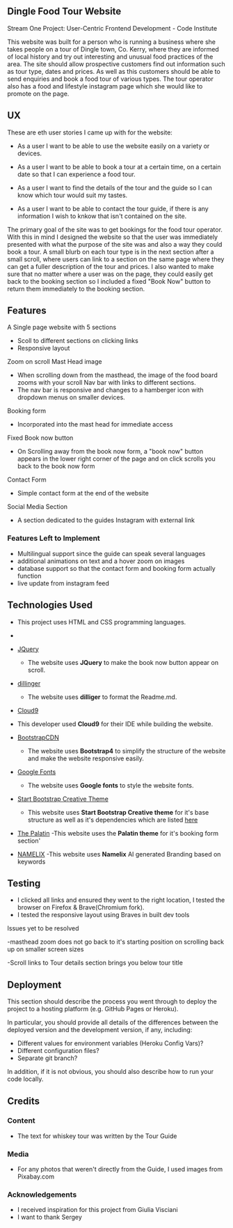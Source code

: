 ## Dingle Food Tour Website
Stream One Project: User-Centric Frontend Development - Code Institute

This website was built for a person who is running a business where she takes people on a tour of Dingle town, Co. Kerry, where they are informed of local history and try out interesting and unusual food practices of the area. The site should allow prospective customers find out information such as tour type, dates and prices. As well as this customers should be able to send enquiries and book a food tour of various types.
The tour operator also has a food and lifestyle instagram page which she would like to promote on the page.
 
## UX
These are eth user stories I came up with for the website:

- As a user I want to be able to use the website easily on a variety or devices.
 
- As a user I want to be able to book a tour at a certain time, on a certain date so that I can experience a food tour.

- As a user I want to find the details of the tour and the guide so I can know which tour would suit my tastes.

- As a user I want to be able to contact the tour guide, if there is any information I wish to knkow that isn't contained on the site.

The primary goal of the site was to get bookings for the food tour operator. With this in mind I designed the website so that the user was immediately presented with what the purpose of the site was and also a way they could book a tour. 
A small blurb on each tour type is in the next section after a small scroll, where users can link to a section on the same page where they can get a fuller description of the tour and prices.
I also wanted to make sure that no matter where a user was on the page, they could easily get back to the booking section so I included a fixed "Book Now" button to return them immediately to the booking section.

## Features
A Single page website with 5 sections
- Scoll to different sections on clicking links
- Responsive layout

Zoom on scroll Mast Head image
- When scrolling down from the masthead, the image of the food board zooms with your scroll
Nav bar with links to different sections.
- The nav bar is responsive and changes to a hamberger icon with dropdown menus on smaller devices.

Booking form
- Incorporated into the mast head for immediate access

Fixed Book now button
- On Scrolling away from the book now form, a "book now" button appears in the lower right corner of the page and on click scrolls you back to the book now form

Contact Form
- Simple contact form at the end of the website

Social Media Section
- A section dedicated to the guides Instagram with external link
 
### Features Left to Implement
- Multilingual support since the guide can speak several languages
- additional animations on text and a hover zoom on images
- database support so that the contact form and booking form actually function
- live update from instagram feed

## Technologies Used

- This project uses HTML and CSS programming languages.
- 
- [JQuery](https://jquery.com)
    - The website uses **JQuery** to make the book now button appear on scroll.

- [dillinger](https://dillinger.io/)
    - The website uses **dilliger** to format the Readme.md.

- [Cloud9](https://c9.io) 
 - This developer used **Cloud9** for their IDE while building the website.

- [BootstrapCDN](https://www.bootstrapcdn.com/)
    - The website uses **Bootstrap4** to simplify the structure of the website and make the website responsive easily.

- [Google Fonts](https://fonts.google.com/)
    - The website uses **Google fonts** to style the website fonts.
 
- [Start Bootstrap Creative Theme](https://startbootstrap.com/themes/creative/)
    - This website uses **Start Bootstrap Creative theme** for it's base structure as well as it's dependencies which are listed [here](https://github.com/BlackrockDigital/startbootstrap-creative)

- [The Palatin](https://colorlib.com/wp/template/the-palatin/)
    -This website uses the **Palatin theme** for it's booking form section'
- [NAMELIX](https://namelix.com/)
    -This website uses **Namelix** AI generated Branding based on keywords

## Testing
- I clicked all links and ensured they went to the right location, I tested the browser on Firefox & Brave(Chromium fork). 
- I tested the responsive layout using Braves in built dev tools

Issues yet to be resolved

-masthead zoom does not go back to it's starting position on scrolling back up on smaller screen sizes

-Scroll links to Tour details section brings you below tour title

## Deployment

This section should describe the process you went through to deploy the project to a hosting platform (e.g. GitHub Pages or Heroku).

In particular, you should provide all details of the differences between the deployed version and the development version, if any, including:
- Different values for environment variables (Heroku Config Vars)?
- Different configuration files?
- Separate git branch?

In addition, if it is not obvious, you should also describe how to run your code locally.


## Credits

### Content
- The text for whiskey tour was written by the Tour Guide

### Media
- For any photos that weren't directly from the Guide, I used images from Pixabay.com

### Acknowledgements

- I received inspiration for this project from Giulia Visciani
- I want to thank Sergey




